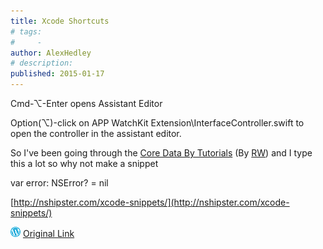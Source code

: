 ```yaml
---
title: Xcode Shortcuts
# tags:
#     - 
author: AlexHedley
# description: 
published: 2015-01-17
---
```


Cmd-⌥-Enter opens Assistant Editor

Option(⌥)-click on APP WatchKit Extension\\InterfaceController.swift to open the controller in the assistant editor.

So I've been going through the [Core Data By Tutorials](http://www.raywenderlich.com/store/core-data-by-tutorials) (By [RW](http://www.raywenderlich.com/)) and I type this a lot so why not make a snippet

var error: NSError? = nil

[http://nshipster.com/xcode-snippets/](http://nshipster.com/xcode-snippets/)

![Wordpress](../images/wordpress.png "Wordpress") [Original Link](https://alexhedley.wordpress.com/2015/01/17/xcode-shortcuts/)
